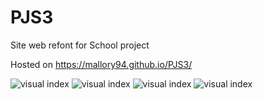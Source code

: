 # PJS3
Site web refont for School project

Hosted on https://mallory94.github.io/PJS3/

![visual index](https://image.noelshack.com/fichiers/2020/05/6/1580551331-screenshot-5.jpg)
![visual index](https://i.imgur.com/xRfoA94.jpg)
![visual index](https://i.imgur.com/K0QBBwe.jpg)
![visual index](https://i.imgur.com/bNwsw4n.jpg)
